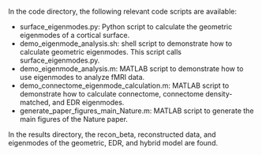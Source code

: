 In the code directory, the following relevant code scripts are available: 
- surface_eigenmodes.py: Python script to calculate the geometric eigenmodes of a cortical surface.
- demo_eigenmode_analysis.sh: shell script to demonstrate how to calculate geometric eigenmodes. This script calls surface_eigenmodes.py.
- demo_eigenmode_analysis.m: MATLAB script to demonstrate how to use eigenmodes to analyze fMRI data.
- demo_connectome_eigenmode_calculation.m: MATLAB script to demonstrate how to calculate connectome, connectome density-matched, and EDR eigenmodes.
- generate_paper_figures_main_Nature.m: MATLAB script to generate the main figures of the Nature paper.

In the results directory, the recon_beta, reconstructed data, and eigenmodes of the geometric, EDR, and hybrid model are found. 
